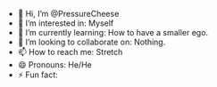 - 👋 Hi, I’m @PressureCheese
- 👀 I’m interested in: Myself
- 🌱 I’m currently learning: How to have a smaller ego.
- 💞️ I’m looking to collaborate on: Nothing.
- 📫 How to reach me: Stretch
- 😄 Pronouns: He/He
- ⚡ Fun fact:

<!---
PressureCheese/PressureCheese is a ✨ special ✨ repository because its `README.md` (this file) appears on your GitHub profile.
You can click the Preview link to take a look at your changes.
--->
